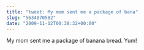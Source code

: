 ```yaml
---
title: "tweet: My mom sent me a package of bana"
slug: "5634870582"
date: "2009-11-12T00:38:32+00:00"
---
```

My mom sent me a package of banana bread. Yum!